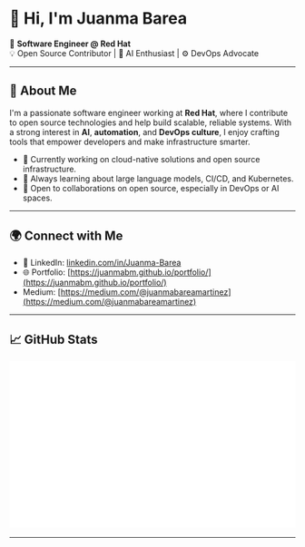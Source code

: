 # 👋 Hi, I'm Juanma Barea

🎯 **Software Engineer @ Red Hat**  
💡 Open Source Contributor | 🤖 AI Enthusiast | ⚙️ DevOps Advocate  

---

## 🧠 About Me

I'm a passionate software engineer working at **Red Hat**, where I contribute to open source technologies and help build scalable, reliable systems. With a strong interest in **AI**, **automation**, and **DevOps culture**, I enjoy crafting tools that empower developers and make infrastructure smarter.

- 🔭 Currently working on cloud-native solutions and open source infrastructure.
- 🌱 Always learning about large language models, CI/CD, and Kubernetes.
- 🤝 Open to collaborations on open source, especially in DevOps or AI spaces.

---

## 🌍 Connect with Me

- 💼 LinkedIn: [linkedin.com/in/Juanma-Barea](https://www.linkedin.com/in/juanma-barea-mart%C3%ADnez-a8400996/)
- 🌐 Portfolio: [https://juanmabm.github.io/portfolio/](https://juanmabm.github.io/portfolio/)
- Medium: [https://medium.com/@juanmabareamartinez](https://medium.com/@juanmabareamartinez)

---

## 📈 GitHub Stats
![](https://raw.githubusercontent.com/JuanmaBM/github-stats/master/generated/overview.svg#gh-dark-mode-only)

---
